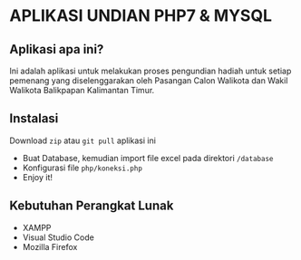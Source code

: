 # APLIKASI UNDIAN PHP7 & MYSQL

## Aplikasi apa ini?

Ini adalah aplikasi untuk melakukan proses pengundian hadiah untuk setiap pemenang yang diselenggarakan
oleh Pasangan Calon Walikota dan Wakil Walikota Balikpapan Kalimantan Timur.

## Instalasi

Download `zip` atau `git pull` aplikasi ini

- Buat Database, kemudian import file excel pada direktori `/database`
- Konfigurasi file `php/koneksi.php`
- Enjoy it!

## Kebutuhan Perangkat Lunak

- XAMPP
- Visual Studio Code
- Mozilla Firefox
